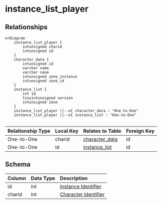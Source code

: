 # instance_list_player

## Relationships

```mermaid
erDiagram
    instance_list_player {
        intunsigned charid
        intunsigned id
    }
    character_data {
        intunsigned id
        varchar name
        varchar nane
        intunsigned zone_instance
        intunsigned zone_id
    }
    instance_list {
        int id
        tinyintunsigned version
        intunsigned zone
    }
    instance_list_player ||--o{ character_data : "One-to-One"
    instance_list_player ||--o{ instance_list : "One-to-One"


```


| Relationship Type | Local Key | Relates to Table | Foreign Key |
| :--- | :--- | :--- | :--- |
| One-to-One | charid | [character_data](../../schema/characters/character_data.md) | id |
| One-to-One | id | [instance_list](../../schema/instances/instance_list.md) | id |


## Schema

| Column | Data Type | Description |
| :--- | :--- | :--- |
| id | int | [Instance Identifier](instance_list.md) |
| charid | int | [Character Identifier](../../schema/characters/character_data.md) |

